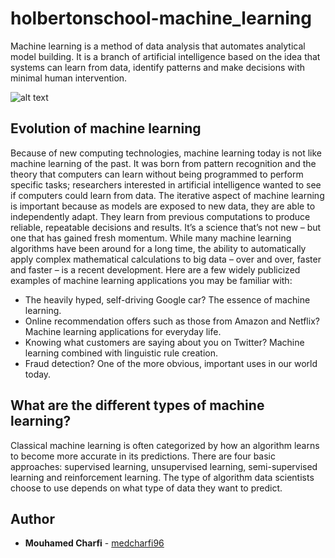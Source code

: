 # holbertonschool-machine_learning


Machine learning is a method of data analysis that automates analytical model building. It is a branch of artificial intelligence based on the idea that systems can learn from data, identify patterns and make decisions with minimal human intervention.


![alt text](https://www.atriainnovation.com/wp-content/uploads/2021/02/portada-1080x675.jpg)

## Evolution of machine learning
Because of new computing technologies, machine learning today is not like machine learning of the past. It was born from pattern recognition and the theory that computers can learn without being programmed to perform specific tasks; researchers interested in artificial intelligence wanted to see if computers could learn from data. The iterative aspect of machine learning is important because as models are exposed to new data, they are able to independently adapt. They learn from previous computations to produce reliable, repeatable decisions and results. It’s a science that’s not new – but one that has gained fresh momentum.
While many machine learning algorithms have been around for a long time, the ability to automatically apply complex mathematical calculations to big data – over and over, faster and faster – is a recent development. Here are a few widely publicized examples of machine learning applications you may be familiar with:

* The heavily hyped, self-driving Google car? The essence of machine learning.
* Online recommendation offers such as those from Amazon and Netflix? Machine learning applications for everyday life.
* Knowing what customers are saying about you on Twitter? Machine learning combined with linguistic rule creation.
* Fraud detection? One of the more obvious, important uses in our world today.

## What are the different types of machine learning?
Classical machine learning is often categorized by how an algorithm learns to become more accurate in its predictions. There are four basic approaches: supervised learning, unsupervised learning, semi-supervised learning and reinforcement learning. The type of algorithm data scientists choose to use depends on what type of data they want to predict.


## Author
* **Mouhamed Charfi** - [medcharfi96](https://github.com/medcharfi96)